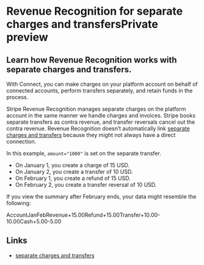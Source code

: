 # Revenue Recognition for separate charges and transfersPrivate preview

## Learn how Revenue Recognition works with separate charges and transfers.

With Connect, you can make charges on your platform account on behalf of
connected accounts, perform transfers separately, and retain funds in the
process.

Stripe Revenue Recognition manages separate charges on the platform account in
the same manner we handle charges and invoices. Stripe books separate transfers
as contra revenue, and transfer reversals cancel out the contra revenue. Revenue
Recognition doesn’t automatically link [separate charges and
transfers](https://docs.stripe.com/connect/separate-charges-and-transfers)
because they might not always have a direct connection.

In this example, `amount="1000"` is set on the separate transfer.

- On January 1, you create a charge of 15 USD.
- On January 2, you create a transfer of 10 USD.
- On February 1, you create a refund of 15 USD.
- On February 2, you create a transfer reversal of 10 USD.

If you view the summary after February ends, your data might resemble the
following:

AccountJanFebRevenue+15.00Refund+15.00Transfer+10.00-10.00Cash+5.00-5.00

## Links

- [separate charges and
transfers](https://docs.stripe.com/connect/separate-charges-and-transfers)